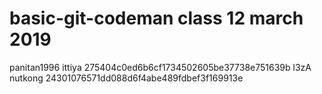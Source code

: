 # basic-git-codeman class 12 march 2019
panitan1996
ittiya
275404c0ed6b6cf1734502605be37738e751639b
l3zA
nutkong
24301076571dd088d6f4abe489fdbef3f169913e
